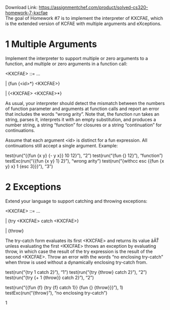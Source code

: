 Download Link: https://assignmentchef.com/product/solved-cs320-homework-7-kxcfae
<br>
The goal of Homework #7 is to implement the interpreter of KXCFAE, which is the extended version of KCFAE with multiple arguments and eXceptions.

<h1>1           Multiple Arguments</h1>

Implement the interpreter to support multiple or zero arguments to a function, and multiple or zero arguments in a function call:

&lt;KXCFAE&gt; ::= …

| {fun {&lt;id&gt;*} &lt;KXCFAE&gt;}

| {&lt;KXCFAE&gt; &lt;KXCFAE&gt;*}

As usual, your interpreter should detect the mismatch between the numbers of function parameter and arguments at function calls and report an error that includes the words “wrong arity”. Note that, the function run takes an string, parses it, interprets it with an empty substitution, and produces a number string, a string “function” for closures or a string “continuation” for continuations.

Assume that each argument &lt;id&gt; is distinct for a fun expression. All continuations still accept a single argument. Example:

test(run(“{{fun {x y} {- y x}} 10 12}”), “2”) test(run(“{fun {} 12}”), “function”) testExc(run(“{{fun {x y} 1} 2}”), “wrong arity”) test(run(“{withcc esc {{fun {x y} x} 1 {esc 3}}}”), “3”)

<h1>2           Exceptions</h1>

Extend your language to support catching and throwing exceptions:

&lt;KXCFAE&gt; ::= …

| {try &lt;KXCFAE&gt; catch &lt;KXCFAE&gt;}

| {throw}

The try-catch form evaluates its first &lt;KXCFAE&gt; and returns its value âĂŤ unless evaluating the first &lt;KXCFAE&gt; throws an exception by evaluating throw, in which case the result of the try expression is the result of the second &lt;KXCFAE&gt;. Throw an error with the words “no enclosing try-catch” when throw is used without a dynamically enclosing try-catch from.

test(run(“{try 1 catch 2}”), “1”) test(run(“{try {throw} catch 2}”), “2”) test(run(“{try {+ 1 {throw}} catch 2}”), “2”)

test(run(“{{fun {f} {try {f} catch 1}} {fun {} {throw}}}”), 1) testExc(run(“{throw}”), “no enclosing try-catch”)

1